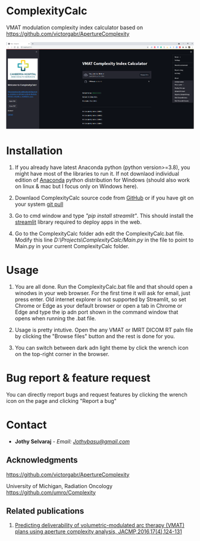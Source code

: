 # ComplexityCalc

VMAT modulation complexity index calculator based on https://github.com/victorgabr/ApertureComplexity

![ComplexityCalc](https://github.com/Jothy/ComplexityCalc/blob/master/Images/ComplexityCalc_Screenshot.png)

# Installation
1. If you already have latest Anaconda python (python version>=3.8), you might have most of the libraries to run it. If not downlaod individual edition of [Anaconda](https://www.anaconda.com/products/individual/) python distribution for Windows (should also work on linux & mac but I focus only on Windows here).

2. Downlaod ComplexityCalc source code from [GitHub](https://github.com/Jothy/ComplexityCalc.git) or if you have git on your system [git pull](https://github.com/Jothy/ComplexityCalc.git)

3. Go to cmd window and type *"pip install streamlit"*. This should install the [streamlit](https://streamlit.io/) library required to deploy apps in the web.

4. Go to the ComplexityCalc folder adn edit the ComplexityCalc.bat file. Modify this line *D:\Projects\ComplexityCalc/Main.py* in the file to point to Main.py in your current ComplexityCalc folder.

# Usage 
1. You are all done. Run the ComplexityCalc.bat file and that should open a winodws in your web browser. For the first time it will ask for email, just press enter. Old internet explorer is not supported by Streamlit, so set Chrome or Edge as your default browser or open a tab in Chrome or Edge and type the ip adn port shown in the command window that opens when running the .bat file.

2. Usage is pretty intutive. Open the any VMAT or IMRT DICOM RT paln file by clicking the "Browse files" button and the rest is done for you.

3. You can switch between dark adn light theme by click the wrench icon on the top-right corner in the browser.

# Bug report & feature request
You can directly rreport bugs and request features by clicking the wrench icon on the page and clicking "Report a bug"

# Contact
* **Jothy Selvaraj** - *Email: Jothybasu@gmail.com*

## Acknowledgments
 https://github.com/victorgabr/ApertureComplexity
 
 University of Michigan, Radiation Oncology https://github.com/umro/Complexity
 

## Related publications
1. [Predicting deliverability of volumetric-modulated arc therapy (VMAT) plans using aperture complexity analysis, JACMP,2016,17(4),124-131](https://pubmed.ncbi.nlm.nih.gov/27455504/)


